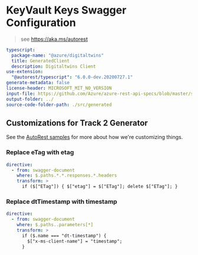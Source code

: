 # KeyVault Keys Swagger Configuration

> see https://aka.ms/autorest

```yaml
typescript:
  package-name: "@azure/digitaltwins"
  title: GeneratedClient
  description: Digitaltwins Client
use-extension:
  "@autorest/typescript": "6.0.0-dev.20200727.1"
generate-metadata: false
license-header: MICROSOFT_MIT_NO_VERSION
input-file: https://github.com/Azure/azure-rest-api-specs/blob/master/specification/digitaltwins/data-plane/Microsoft.DigitalTwins/preview/2020-05-31-preview/digitaltwins.json
output-folder: ../
source-code-folder-path: ./src/generated
```

## Customizations for Track 2 Generator

See the [AutoRest samples](https://github.com/Azure/autorest/tree/master/Samples/3b-custom-transformations)
for more about how we're customizing things.

### Replace eTag with etag

```yaml
directive:
  - from: swagger-document
    where: $.paths.*.*.responses.*.headers
    transform: >
      if ($["ETag"]) { $["etag"] = $["ETag"]; delete $["ETag"]; }
```

### Replace dtTimestamp with timestamp

```yaml
directive:
  - from: swagger-document
    where: $.paths..parameters[*]
    transform: >
      if ($.name === "dt-timestamp") {
        $["x-ms-client-name"] = "timestamp";
      }
```
